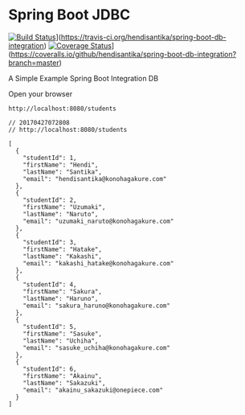 # Spring Boot JDBC


[![Build Status](https://travis-ci.org/hendisantika/spring-boot-db-integration.svg?branch=master)](https://travis-ci.org/hendisantika/spring-boot-db-integration)](https://travis-ci.org/hendisantika/spring-boot-db-integration)
[![Coverage Status](https://coveralls.io/repos/github/hendisantika/spring-boot-db-integration/badge.svg?branch=master)](https://coveralls.io/github/hendisantika/spring-boot-db-integration?branch=master)](https://coveralls.io/github/hendisantika/spring-boot-db-integration?branch=master)


A Simple Example Spring Boot Integration DB

Open your browser

`http://localhost:8080/students`


```
// 20170427072808
// http://localhost:8080/students

[
  {
    "studentId": 1,
    "firstName": "Hendi",
    "lastName": "Santika",
    "email": "hendisantika@konohagakure.com"
  },
  {
    "studentId": 2,
    "firstName": "Uzumaki",
    "lastName": "Naruto",
    "email": "uzumaki_naruto@konohagakure.com"
  },
  {
    "studentId": 3,
    "firstName": "Hatake",
    "lastName": "Kakashi",
    "email": "kakashi_hatake@konohagakure.com"
  },
  {
    "studentId": 4,
    "firstName": "Sakura",
    "lastName": "Haruno",
    "email": "sakura_haruno@konohagakure.com"
  },
  {
    "studentId": 5,
    "firstName": "Sasuke",
    "lastName": "Uchiha",
    "email": "sasuke_uchiha@konohagakure.com"
  },
  {
    "studentId": 6,
    "firstName": "Akainu",
    "lastName": "Sakazuki",
    "email": "akainu_sakazuki@onepiece.com"
  }
]
```
